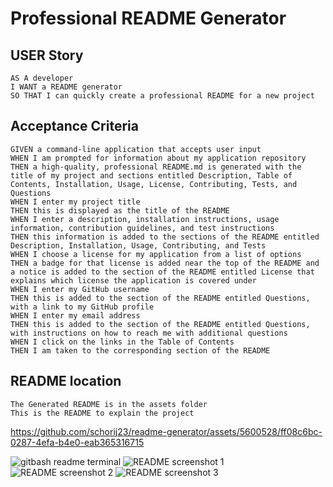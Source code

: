 # Professional README Generator

## USER Story

```
AS A developer
I WANT a README generator
SO THAT I can quickly create a professional README for a new project

```

## Acceptance Criteria

```
GIVEN a command-line application that accepts user input
WHEN I am prompted for information about my application repository
THEN a high-quality, professional README.md is generated with the title of my project and sections entitled Description, Table of Contents, Installation, Usage, License, Contributing, Tests, and Questions
WHEN I enter my project title
THEN this is displayed as the title of the README
WHEN I enter a description, installation instructions, usage information, contribution guidelines, and test instructions
THEN this information is added to the sections of the README entitled Description, Installation, Usage, Contributing, and Tests
WHEN I choose a license for my application from a list of options
THEN a badge for that license is added near the top of the README and a notice is added to the section of the README entitled License that explains which license the application is covered under
WHEN I enter my GitHub username
THEN this is added to the section of the README entitled Questions, with a link to my GitHub profile
WHEN I enter my email address
THEN this is added to the section of the README entitled Questions, with instructions on how to reach me with additional questions
WHEN I click on the links in the Table of Contents
THEN I am taken to the corresponding section of the README
```

## README location
```
The Generated README is in the assets folder
This is the README to explain the project
```


https://github.com/schorij23/readme-generator/assets/5600528/ff08c6bc-0287-4efa-b4e0-eab365316715



![gitbash readme terminal](https://github.com/schorij23/readme-generator/assets/5600528/ac828dc1-7e4a-4f9c-ba57-70cb36b56b55)
![README screenshot 1](https://github.com/schorij23/readme-generator/assets/5600528/83a55fc8-2625-47f4-8d79-d39a38e024b2)
![README screenshot 2](https://github.com/schorij23/readme-generator/assets/5600528/61d10402-6489-4d99-87e5-a565d73c09ef)
![README screenshot 3](https://github.com/schorij23/readme-generator/assets/5600528/1b936a88-35fd-4e10-87c3-defcdc15361f)





